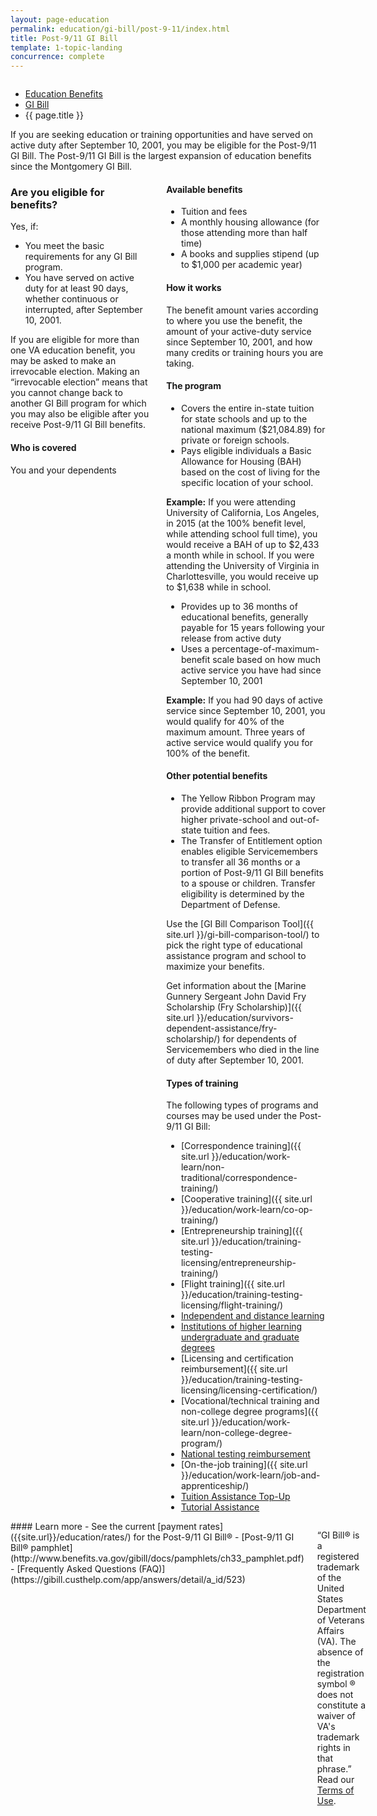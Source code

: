 ```yaml
---
layout: page-education
permalink: education/gi-bill/post-9-11/index.html
title: Post-9/11 GI Bill
template: 1-topic-landing
concurrence: complete
---
```


<div class="splash" markdown="0">
<div class="row" markdown="0">
<div class="small-12 columns" markdown="0">

<ul class="breadcrumbs" role="menubar" aria-label="Primary">
<li class="parent"><a href="{{ site.url }}/education/">Education Benefits</a></li>
<li class="parent"><a href="{{ site.url }}/education/gi-bill/">GI Bill</a></li>
<li class="active">{{ page.title }}</li>
</ul>

</div>
</div>
</div>

<div class="main" role="main" markdown="0">

<div class="section one" markdown="0">
<div class="primary" markdown="0">
<div class="row" markdown="0">
<div class="small-12 columns" markdown="1">
If you are seeking education or training opportunities and have served on active duty after September 10, 2001, you may be eligible for the Post-9/11 GI Bill. The Post-9/11 GI Bill is the largest expansion of education benefits since the Montgomery GI Bill.
</div>
<div class="small-12 columns" markdown="1">
<div class="call-out">

### Are you eligible for benefits?

Yes, if:

-  You meet the basic requirements for any GI Bill program.
-  You have served on active duty for at least 90 days, whether continuous or interrupted, after September 10, 2001.

If you are eligible for more than one VA education benefit, you may be asked to make an irrevocable election. Making an “irrevocable election” means that you cannot change back to another GI Bill program for which you may also be eligible after you receive Post-9/11 GI Bill benefits.

#### Who is covered

You and your dependents

</div>

<div markdown="1">

#### Available benefits

- Tuition and fees
- A monthly housing allowance (for those attending more than half time) 
- A books and supplies stipend (up to $1,000 per academic year)

#### How it works

The benefit amount varies according to where you use the benefit, the amount of your active-duty service since September 10, 2001, and how many credits or training hours you are taking.

#### The program

- Covers the entire in-state tuition for state schools and up to the national maximum ($21,084.89) for private or foreign schools.
- Pays eligible individuals a Basic Allowance for Housing (BAH) based on the cost of living for the specific location of your school.

**Example:** If you were attending University of California, Los Angeles, in 2015 (at the 100% benefit level, while attending school full time), you would receive a BAH of up to $2,433 a month while in school. If you were attending the University of Virginia in Charlottesville, you would receive up to $1,638 while in school.

- Provides up to 36 months of educational benefits, generally payable for 15 years following your release from active duty
- Uses a percentage-of-maximum-benefit scale based on how much active service you have had since September 10, 2001  

**Example:** If you had 90 days of active service since September 10, 2001, you would qualify for 40% of the maximum amount. Three years of active service would qualify you for 100% of the benefit.

#### Other potential benefits

- The Yellow Ribbon Program may provide additional support to cover higher private-school and out-of-state tuition and fees.
- The Transfer of Entitlement option enables eligible Servicemembers to transfer all 36 months or a portion of Post-9/11 GI Bill benefits to a spouse or children. Transfer eligibility is determined by the Department of Defense.

Use the [GI Bill Comparison Tool]({{ site.url }}/gi-bill-comparison-tool/) to pick the right type of educational assistance program and school to maximize your benefits.

Get information about the [Marine Gunnery Sergeant John David Fry Scholarship (Fry Scholarship)]({{ site.url }}/education/survivors-dependent-assistance/fry-scholarship/) for dependents of Servicemembers who died in the line of duty after September 10, 2001.

#### Types of training

The following types of programs and courses may be used under the Post-9/11 GI Bill:

- [Correspondence training]({{ site.url }}/education/work-learn/non-traditional/correspondence-training/)
- [Cooperative training]({{ site.url }}/education/work-learn/co-op-training/)
- [Entrepreneurship training]({{ site.url }}/education/training-testing-licensing/entrepreneurship-training/)
- [Flight training]({{ site.url }}/education/training-testing-licensing/flight-training/)
- [Independent and distance learning]({{site.url}}/education/work-learn/non-traditional/independent-distance-learning/)
- [Institutions of higher learning undergraduate and graduate degrees]({{site.url}}/education/gi-bill/higher-learning/)
- [Licensing and certification reimbursement]({{ site.url }}/education/training-testing-licensing/licensing-certification/)
- [Vocational/technical training and non-college degree programs]({{ site.url }}/education/work-learn/non-college-degree-program/)
- [National testing reimbursement]({{site.url}}/training-testing-licensing/national-testing-program/)
- [On-the-job training]({{ site.url }}/education/work-learn/job-and-apprenticeship/)
- [Tuition Assistance Top-Up]({{site.url}}/education/gi-bill/tuition-assistance/)
- [Tutorial Assistance]({{site.url}}/education/gi-bill/tutorial-assistance/)
</div>
</div>

<div class="small-12 columns" markdown="1">#### Learn more
- See the current [payment rates]({{site.url}}/education/rates/) for the Post-9/11 GI Bill®
- [Post-9/11 GI Bill® pamphlet](http://www.benefits.va.gov/gibill/docs/pamphlets/ch33_pamphlet.pdf)
- [Frequently Asked Questions (FAQ)](https://gibill.custhelp.com/app/answers/detail/a_id/523)


“GI Bill® is a registered trademark of the United States Department of Veterans Affairs (VA). The absence of the registration symbol ® does not constitute a waiver of VA's trademark rights in that phrase.” Read our [Terms of Use](http://www.benefits.va.gov/GIBILL/Trademark_Terms_of_Use.asp).

</div>

</div>
</div>
</div>

</div>
